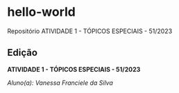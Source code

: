 # hello-world
Repositório   ATIVIDADE 1 - TÓPICOS ESPECIAIS - 51/2023



## **Edição**

**ATIVIDADE 1 - TÓPICOS ESPECIAIS - 51/2023**

*Aluno(a): Vanessa Franciele da Silva*

